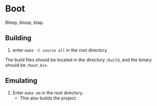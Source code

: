 # Boot

Bleep, bloop, blap.

## Building

1. enter `make -C source all` in the root directory.

The build files should be located in the directory `/build`, and the binary
should be `/boot.bin`.

## Emulating

1. Enter `make em` in the root directory.
    * This also builds the project.

